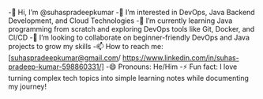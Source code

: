 -👋 Hi, I’m @suhaspradeepkumar
-👀 I’m interested in DevOps, Java Backend Development, and Cloud Technologies
-🌱 I’m currently learning Java programming from scratch and exploring DevOps tools like Git, Docker, and CI/CD
-💞️ I’m looking to collaborate on beginner-friendly DevOps and Java projects to grow my skills
-📫 How to reach me: [suhaspradeepkumar@gmail.com/ https://www.linkedin.com/in/suhas-pradeep-kumar-598860331/]
-😄 Pronouns: He/Him
-⚡ Fun fact: I love turning complex tech topics into simple learning notes while documenting my journey!

